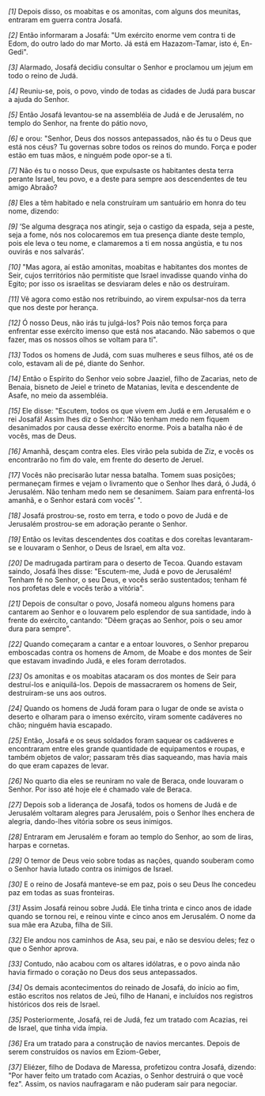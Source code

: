 *[1]* Depois disso, os moabitas e os amonitas, com alguns dos meunitas, entraram em guerra contra Josafá.

*[2]* Então informaram a Josafá: "Um exército enorme vem contra ti de Edom, do outro lado do mar Morto. Já está em Hazazom-Tamar, isto é, En-Gedi".

*[3]* Alarmado, Josafá decidiu consultar o Senhor e proclamou um jejum em todo o reino de Judá.

*[4]* Reuniu-se, pois, o povo, vindo de todas as cidades de Judá para buscar a ajuda do Senhor.

*[5]* Então Josafá levantou-se na assembléia de Judá e de Jerusalém, no templo do Senhor, na frente do pátio novo,

*[6]* e orou: "Senhor, Deus dos nossos antepassados, não és tu o Deus que está nos céus? Tu governas sobre todos os reinos do mundo. Força e poder estão em tuas mãos, e ninguém pode opor-se a ti.

*[7]* Não és tu o nosso Deus, que expulsaste os habitantes desta terra perante Israel, teu povo, e a deste para sempre aos descendentes de teu amigo Abraão?

*[8]* Eles a têm habitado e nela construíram um santuário em honra do teu nome, dizendo:

*[9]* ‘Se alguma desgraça nos atingir, seja o castigo da espada, seja a peste, seja a fome, nós nos colocaremos em tua presença diante deste templo, pois ele leva o teu nome, e clamaremos a ti em nossa angústia, e tu nos ouvirás e nos salvarás’.

*[10]* "Mas agora, aí estão amonitas, moabitas e habitantes dos montes de Seir, cujos territórios não permitiste que Israel invadisse quando vinha do Egito; por isso os israelitas se desviaram deles e não os destruíram.

*[11]* Vê agora como estão nos retribuindo, ao virem expulsar-nos da terra que nos deste por herança.

*[12]* Ó nosso Deus, não irás tu julgá-los? Pois não temos força para enfrentar esse exército imenso que está nos atacando. Não sabemos o que fazer, mas os nossos olhos se voltam para ti".

*[13]* Todos os homens de Judá, com suas mulheres e seus filhos, até os de colo, estavam ali de pé, diante do Senhor.

*[14]* Então o Espírito do Senhor veio sobre Jaaziel, filho de Zacarias, neto de Benaia, bisneto de Jeiel e trineto de Matanias, levita e descendente de Asafe, no meio da assembléia.

*[15]* Ele disse: "Escutem, todos os que vivem em Judá e em Jerusalém e o rei Josafá! Assim lhes diz o Senhor: ‘Não tenham medo nem fiquem desanimados por causa desse exército enorme. Pois a batalha não é de vocês, mas de Deus.

*[16]* Amanhã, desçam contra eles. Eles virão pela subida de Ziz, e vocês os encontrarão no fim do vale, em frente do deserto de Jeruel.

*[17]* Vocês não precisarão lutar nessa batalha. Tomem suas posições; permaneçam firmes e vejam o livramento que o Senhor lhes dará, ó Judá, ó Jerusalém. Não tenham medo nem se desanimem. Saiam para enfrentá-los amanhã, e o Senhor estará com vocês’ ".

*[18]* Josafá prostrou-se, rosto em terra, e todo o povo de Judá e de Jerusalém prostrou-se em adoração perante o Senhor.

*[19]* Então os levitas descendentes dos coatitas e dos coreítas levantaram-se e louvaram o Senhor, o Deus de Israel, em alta voz.

*[20]* De madrugada partiram para o deserto de Tecoa. Quando estavam saindo, Josafá lhes disse: "Escutem-me, Judá e povo de Jerusalém! Tenham fé no Senhor, o seu Deus, e vocês serão sustentados; tenham fé nos profetas dele e vocês terão a vitória".

*[21]* Depois de consultar o povo, Josafá nomeou alguns homens para cantarem ao Senhor e o louvarem pelo esplendor de sua santidade, indo à frente do exército, cantando: "Dêem graças ao Senhor, pois o seu amor dura para sempre".

*[22]* Quando começaram a cantar e a entoar louvores, o Senhor preparou emboscadas contra os homens de Amom, de Moabe e dos montes de Seir que estavam invadindo Judá, e eles foram derrotados.

*[23]* Os amonitas e os moabitas atacaram os dos montes de Seir para destruí-los e aniquilá-los. Depois de massacrarem os homens de Seir, destruiram-se uns aos outros.

*[24]* Quando os homens de Judá foram para o lugar de onde se avista o deserto e olharam para o imenso exército, viram somente cadáveres no chão; ninguém havia escapado.

*[25]* Então, Josafá e os seus soldados foram saquear os cadáveres e encontraram entre eles grande quantidade de equipamentos e roupas, e também objetos de valor; passaram três dias saqueando, mas havia mais do que eram capazes de levar.

*[26]* No quarto dia eles se reuniram no vale de Beraca, onde louvaram o Senhor. Por isso até hoje ele é chamado vale de Beraca.

*[27]* Depois sob a liderança de Josafá, todos os homens de Judá e de Jerusalém voltaram alegres para Jerusalém, pois o Senhor lhes enchera de alegria, dando-lhes vitória sobre os seus inimigos.

*[28]* Entraram em Jerusalém e foram ao templo do Senhor, ao som de liras, harpas e cornetas.

*[29]* O temor de Deus veio sobre todas as nações, quando souberam como o Senhor havia lutado contra os inimigos de Israel.

*[30]* E o reino de Josafá manteve-se em paz, pois o seu Deus lhe concedeu paz em todas as suas fronteiras.

*[31]* Assim Josafá reinou sobre Judá. Ele tinha trinta e cinco anos de idade quando se tornou rei, e reinou vinte e cinco anos em Jerusalém. O nome da sua mãe era Azuba, filha de Sili.

*[32]* Ele andou nos caminhos de Asa, seu pai, e não se desviou deles; fez o que o Senhor aprova.

*[33]* Contudo, não acabou com os altares idólatras, e o povo ainda não havia firmado o coração no Deus dos seus antepassados.

*[34]* Os demais acontecimentos do reinado de Josafá, do início ao fim, estão escritos nos relatos de Jeú, filho de Hanani, e incluídos nos registros históricos dos reis de Israel.

*[35]* Posteriormente, Josafá, rei de Judá, fez um tratado com Acazias, rei de Israel, que tinha vida ímpia.

*[36]* Era um tratado para a construção de navios mercantes. Depois de serem construídos os navios em Eziom-Geber,

*[37]* Eliézer, filho de Dodava de Maressa, profetizou contra Josafá, dizendo: "Por haver feito um tratado com Acazias, o Senhor destruirá o que você fez". Assim, os navios naufragaram e não puderam sair para negociar.

